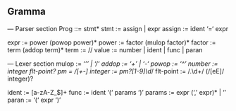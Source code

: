 ## Gramma

— Parser section
Prog ::= stmt*
stmt := assign | expr
assign := ident ‘=‘ expr

expr := power (powop power)*
power := factor (mulop factor)*
factor := term (addop term)*
term := //
value := number | ident | func | paran

— Lexer section
mulop := ‘*’’ | ‘/‘
addop := ‘+’ | ‘-‘
powop := ‘^’
number := integer flt-point?
pm = /[\+\-]
integer := pm?[1-9]\d*/
flt-point := /\.\d+/ (/[eE]/ integer)?

ident := [a-zA-Z_\$]+
func := ident ‘(‘ params ‘)’
params := expr (‘,’ expr)* | ‘’
paran := ‘(‘ expr ‘)’

